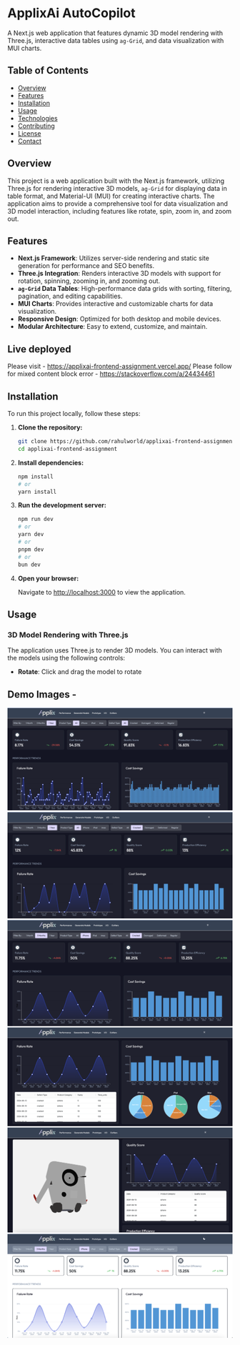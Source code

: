 # ApplixAi AutoCopilot

A Next.js web application that features dynamic 3D model rendering with Three.js, interactive data tables using `ag-Grid`, and data visualization with MUI charts.

## Table of Contents

- [Overview](#overview)
- [Features](#features)
- [Installation](#installation)
- [Usage](#usage)
- [Technologies](#technologies)
- [Contributing](#contributing)
- [License](#license)
- [Contact](#contact)

## Overview

This project is a web application built with the Next.js framework, utilizing Three.js for rendering interactive 3D models, `ag-Grid` for displaying data in table format, and Material-UI (MUI) for creating interactive charts. The application aims to provide a comprehensive tool for data visualization and 3D model interaction, including features like rotate, spin, zoom in, and zoom out.

## Features

- **Next.js Framework**: Utilizes server-side rendering and static site generation for performance and SEO benefits.
- **Three.js Integration**: Renders interactive 3D models with support for rotation, spinning, zooming in, and zooming out.
- **`ag-Grid` Data Tables**: High-performance data grids with sorting, filtering, pagination, and editing capabilities.
- **MUI Charts**: Provides interactive and customizable charts for data visualization.
- **Responsive Design**: Optimized for both desktop and mobile devices.
- **Modular Architecture**: Easy to extend, customize, and maintain.

## Live deployed

Please visit - https://applixai-frontend-assignment.vercel.app/
Please follow for mixed content block error - https://stackoverflow.com/a/24434461

## Installation

To run this project locally, follow these steps:

1. **Clone the repository:**

   ```bash
   git clone https://github.com/rahulworld/applixai-frontend-assignment.git
   cd applixai-frontend-assignment
   ```

2. **Install dependencies:**

   ```bash
   npm install
   # or
   yarn install
   ```

3. **Run the development server:**

   ```bash
   npm run dev
   # or
   yarn dev
   # or
   pnpm dev
   # or
   bun dev
   ```

4. **Open your browser:**

   Navigate to [http://localhost:3000](http://localhost:3000) to view the application.

## Usage

### 3D Model Rendering with Three.js

The application uses Three.js to render 3D models. You can interact with the models using the following controls:

- **Rotate**: Click and drag the model to rotate

## Demo Images -

![Filter 1](example/example1.png)
![Filter 2](example/example2.png)
![Filter 3](example/example3.png)
![Filter 4](example/example4.png)
![Filter 5](example/example5.png)
![Filter 6](example/example6.png)
